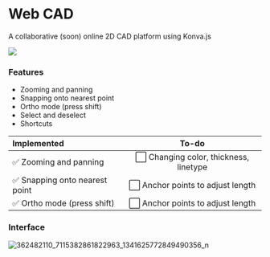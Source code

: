 # Web CAD

A collaborative (soon) online 2D CAD platform using Konva.js

![](https://img.shields.io/badge/online%20collaboration-8A2BE2)

### Features

- Zooming and panning
- Snapping onto nearest point
- Ortho mode (press shift)
- Select and deselect
- Shortcuts

| Implemented                     | To-do                                 	|
| :-----------------------------	| :--------------------------------------:	|
| ✅ Zooming and panning         	| ⬜ Changing color, thickness, linetype 	|
| ✅ Snapping onto nearest point 	| ⬜ Anchor points to adjust length  	    |
| ✅ Ortho mode (press shift)     | ⬜ Anchor points to adjust length  	  |

### Interface

![362482110_7115382861822963_1341625772849490356_n](https://github.com/JoshuaRifareal/Web-CAD/assets/53569901/7796ab50-43ec-4fe9-8f19-2ea89389a71e)
